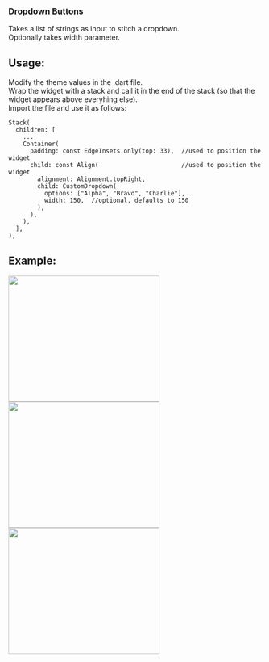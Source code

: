 ### Dropdown Buttons
Takes a list of strings as input to stitch a dropdown.    
Optionally takes width parameter.
## Usage:
Modify the theme values in the .dart file.    
Wrap the widget with a stack and  call it in the end of the stack (so that the widget appears above everyhing else).    
Import the file and use it as follows:   
```
Stack(
  children: [
    ...
    Container(
      padding: const EdgeInsets.only(top: 33),  //used to position the widget
      child: const Align(                       //used to position the widget
        alignment: Alignment.topRight,
        child: CustomDropdown(
          options: ["Alpha", "Bravo", "Charlie"],
          width: 150,  //optional, defaults to 150
        ),
      ),
    ),
  ],
),
```
## Example:
<img src="https://github.com/SlothSpunky77/dropdown-buttons/assets/94778190/97cfff72-e11e-4973-af15-93234a85cda5" width="300" height="250">
<img src="https://github.com/SlothSpunky77/dropdown-buttons/assets/94778190/f9290496-17c5-49e6-81ef-fea5a6132bb8" width="300" height="250">
<img src="https://github.com/SlothSpunky77/dropdown-buttons/assets/94778190/80555511-3432-47f2-9f88-c79be25bed4f" width="300" height="250">
